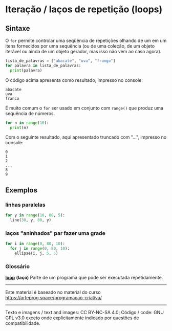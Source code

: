 # Iteração / laços de repetição (loops)

## Sintaxe

O `for` permite controlar uma seqüência de repetições olhando de um em um itens fornecidos por uma sequência (ou de uma coleção, de um objeto iterável ou ainda de um objeto gerador, mas isso não vem ao caso agora). 

```python   
lista_de_palavras = ["abacate", "uva", "frango"]
for palavra in lista_de_palavras:
  print(palavra)

```

O código acima apresenta como resultado, impresso no console:

```
abacate
uva
franco
```

É muito comum o `for` ser usado em conjunto com `range()` que produz uma sequência de números.

```python   
for n in range(10):
  print(n)
```

Com o seguinte resultado, aqui apresentado truncado com "...", impresso no console:

```
0
1
2
...
8
9
```

## Exemplos

### linhas paralelas 

```python
for y in range(10, 80, 5):
  line(30, y, 80, y) 
```

### laços "aninhados" par fazer uma grade

```python
for i in range(0, 80, 10):
  for j in range(0, 80, 10): 
    ellipse(i, j, 5, 5) 
```

### Glossário

[**loop**](https://penseallen.github.io/PensePython2e/04-caso-interface.html#termo:loop) **(laço)** Parte de um programa que pode ser executada repetidamente.

---
Este material é baseado no material do curso https://arteprog.space/programacao-criativa/

---
Texto e imagens / text and images: CC BY-NC-SA 4.0; Código / code: GNU GPL v3.0 exceto onde explicitamente indicado por questões de compatibilidade.
